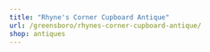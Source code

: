 ```yaml
---
title: "Rhyne's Corner Cupboard Antique"
url: /greensboro/rhynes-corner-cupboard-antique/
shop: antiques
---
```

